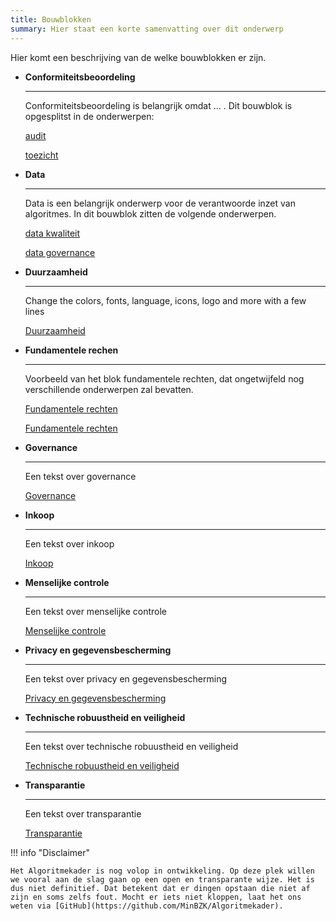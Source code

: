 ```yaml
---
title: Bouwblokken
summary: Hier staat een korte samenvatting over dit onderwerp
---
```


Hier komt een beschrijving van de welke bouwblokken er zijn.

<div class="grid cards" markdown>

-   __Conformiteitsbeoordeling__

    ---

    Conformiteitsbeoordeling is belangrijk omdat ... . Dit bouwblok is opgesplitst in de onderwerpen:

    [audit]( ../bouwblokken/conformiteitsbeoordeling/audit.md)

    [toezicht]( ../bouwblokken/conformiteitsbeoordeling/toezicht.md)

-   __Data__

    ---

    Data is een belangrijk onderwerp voor de verantwoorde inzet van algoritmes. In dit bouwblok zitten de volgende onderwerpen.

    [data kwaliteit](../bouwblokken/data/data%20kwaliteit.md)

    [data governance](../bouwblokken/data/data%20governance.md)

-   __Duurzaamheid__

    ---

    Change the colors, fonts, language, icons, logo and more with a few lines

    [Duurzaamheid](../bouwblokken/duurzaamheid/index.md)

-   __Fundamentele rechen__

    ---

    Voorbeeld van het blok fundamentele rechten, dat ongetwijfeld nog verschillende onderwerpen zal bevatten. 

    [Fundamentele rechten](../bouwblokken/fundamentele%20rechten/index.md)
    
    [Fundamentele rechten](../bouwblokken/fundamentele%20rechten/non-discriminatie.md)

-   __Governance__

    ---

    Een tekst over governance

    [Governance](../bouwblokken/governance/index.md)
    
-   __Inkoop__

    ---

    Een tekst over inkoop

    [Inkoop](../bouwblokken/inkoop/index.md)

-   __Menselijke controle__

    ---

    Een tekst over menselijke controle

    [Menselijke controle](../bouwblokken/menselijke%20controle/index.md)

-   __Privacy en gegevensbescherming__

    ---

    Een tekst over privacy en gegevensbescherming

    [Privacy en gegevensbescherming](../bouwblokken/privacy%20en%20gegevensbescherming/index.md)

-   __Technische robuustheid en veiligheid__

    ---

    Een tekst over technische robuustheid en veiligheid

    [Technische robuustheid en veiligheid](../bouwblokken/technische%20robuustheid%20en%20veiligheid/index.md)

-   __Transparantie__

    ---

    Een tekst over transparantie

    [Transparantie](../bouwblokken/transparantie/index.md)


</div>

!!! info "Disclaimer"

    Het Algoritmekader is nog volop in ontwikkeling. Op deze plek willen we vooral aan de slag gaan op een open en transparante wijze. Het is dus niet definitief. Dat betekent dat er dingen opstaan die niet af zijn en soms zelfs fout. Mocht er iets niet kloppen, laat het ons weten via [GitHub](https://github.com/MinBZK/Algoritmekader).

